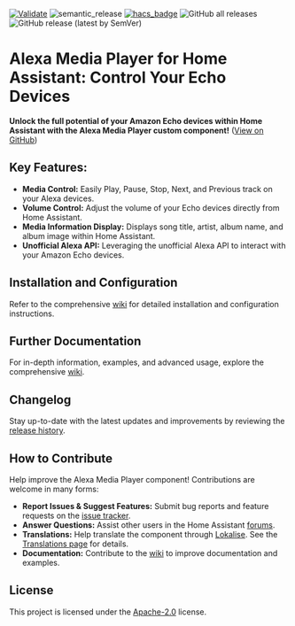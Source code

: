[![Validate](https://github.com/alandtse/alexa_media_player/actions/workflows/validate.yaml/badge.svg)](https://github.com/alandtse/alexa_media_player/actions/workflows/validate.yaml)
![semantic_release](https://github.com/alandtse/alexa_media_player/workflows/semantic_release/badge.svg)
[![hacs_badge](https://img.shields.io/badge/HACS-Default-orange.svg)](https://github.com/hacs/integration)
![GitHub all releases](https://img.shields.io/github/downloads/alandtse/alexa_media_player/total)
![GitHub release (latest by SemVer)](https://img.shields.io/github/downloads/alandtse/alexa_media_player/latest/total)

# Alexa Media Player for Home Assistant: Control Your Echo Devices

**Unlock the full potential of your Amazon Echo devices within Home Assistant with the Alexa Media Player custom component!**  ([View on GitHub](https://github.com/alandtse/alexa_media_player))

## Key Features:

*   **Media Control:** Easily Play, Pause, Stop, Next, and Previous track on your Alexa devices.
*   **Volume Control:** Adjust the volume of your Echo devices directly from Home Assistant.
*   **Media Information Display:** Displays song title, artist, album name, and album image within Home Assistant.
*   **Unofficial Alexa API:** Leveraging the unofficial Alexa API to interact with your Amazon Echo devices.

## Installation and Configuration

Refer to the comprehensive [wiki](https://github.com/alandtse/alexa_media_player/wiki/Configuration) for detailed installation and configuration instructions.

## Further Documentation

For in-depth information, examples, and advanced usage, explore the comprehensive [wiki](https://github.com/alandtse/alexa_media_player/wiki).

## Changelog

Stay up-to-date with the latest updates and improvements by reviewing the [release history](https://github.com/alandtse/alexa_media_player/releases).

## How to Contribute

Help improve the Alexa Media Player component! Contributions are welcome in many forms:

*   **Report Issues & Suggest Features:**  Submit bug reports and feature requests on the [issue tracker](https://github.com/alandtse/alexa_media_player/issues).
*   **Answer Questions:** Assist other users in the Home Assistant [forums](https://community.home-assistant.io/t/echo-devices-alexa-as-media-player-testers-needed/58639).
*   **Translations:**  Help translate the component through [Lokalise](https://app.lokalise.com/project/465185555eee18dd537ca6.39714580/). See the [Translations page](https://github.com/alandtse/alexa_media_player/wiki/Translations) for details.
*   **Documentation:** Contribute to the [wiki](https://github.com/alandtse/alexa_media_player/wiki) to improve documentation and examples.

## License

This project is licensed under the [Apache-2.0](LICENSE) license.